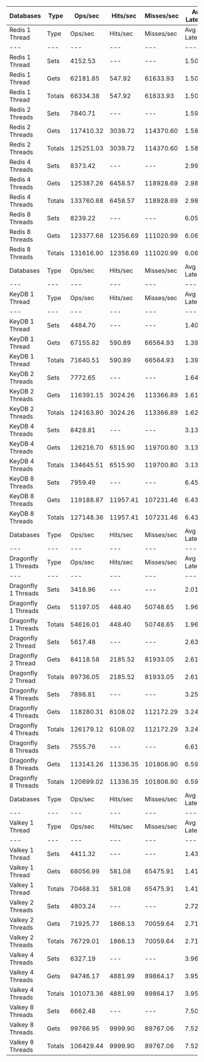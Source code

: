 | Databases | Type | Ops/sec | Hits/sec | Misses/sec | Avg Latency | p50 Latency | p99 Latency | p99.9 Latency | KB/sec |
| --- | --- | --- | --- | --- | --- | --- | --- | --- | --- |
| Redis 1 Thread | Type | Ops/sec | Hits/sec | Misses/sec | Avg Latency | p50 Latency | p99 Latency | p99.9 Latency | KB/sec |
| --- | --- | --- | --- | --- | --- | --- | --- | --- | --- |
Redis 1 Thread | Sets | 4152.53 | --- | --- | 1.50965 | 1.48700 | 2.39900 | 5.47100 | 2270.27 |
Redis 1 Thread | Gets | 62181.85 | 547.92 | 61633.93 | 1.50711 | 1.48700 | 2.39900 | 5.79100 | 2694.90 |
Redis 1 Thread | Totals | 66334.38 | 547.92 | 61633.93 | 1.50726 | 1.48700 | 2.39900 | 5.79100 | 4965.16 |
Redis 2 Threads | Sets | 7840.71 | --- | --- | 1.59333 | 1.39100 | 3.37500 | 9.27900 | 4286.68 |
Redis 2 Threads | Gets | 117410.32 | 3039.72 | 114370.60 | 1.58584 | 1.39100 | 3.31100 | 9.08700 | 6096.92 |
Redis 2 Threads | Totals | 125251.03 | 3039.72 | 114370.60 | 1.58631 | 1.39100 | 3.32700 | 9.08700 | 10383.59 |
Redis 4 Threads | Sets | 8373.42 | --- | --- | 2.99794 | 2.87900 | 6.78300 | 14.07900 | 4577.92 |
Redis 4 Threads | Gets | 125387.26 | 6458.57 | 118928.69 | 2.98168 | 2.86300 | 6.68700 | 14.01500 | 8126.74 |
Redis 4 Threads | Totals | 133760.68 | 6458.57 | 118928.69 | 2.98270 | 2.86300 | 6.68700 | 14.01500 | 12704.66 |
Redis 8 Threads | Sets | 8239.22 | --- | --- | 6.05869 | 5.69500 | 14.07900 | 42.23900 | 4504.55 |
Redis 8 Threads | Gets | 123377.68 | 12356.69 | 111020.99 | 6.06507 | 5.72700 | 14.07900 | 42.49500 | 11014.89 |
Redis 8 Threads | Totals | 131616.90 | 12356.69 | 111020.99 | 6.06467 | 5.72700 | 14.07900 | 42.49500 | 15519.44 |
| Databases | Type | Ops/sec | Hits/sec | Misses/sec | Avg Latency | p50 Latency | p99 Latency | p99.9 Latency | KB/sec |
| --- | --- | --- | --- | --- | --- | --- | --- | --- | --- |
| KeyDB 1 Thread | Type | Ops/sec | Hits/sec | Misses/sec | Avg Latency | p50 Latency | p99 Latency | p99.9 Latency | KB/sec |
| --- | --- | --- | --- | --- | --- | --- | --- | --- | --- |
KeyDB 1 Thread | Sets | 4484.70 | --- | --- | 1.40823 | 1.38300 | 2.20700 | 4.92700 | 2451.87 |
KeyDB 1 Thread | Gets | 67155.82 | 590.89 | 66564.93 | 1.39487 | 1.37500 | 2.12700 | 5.98300 | 2910.03 |
KeyDB 1 Thread | Totals | 71640.51 | 590.89 | 66564.93 | 1.39570 | 1.37500 | 2.12700 | 5.91900 | 5361.90 |
KeyDB 2 Threads | Sets | 7772.65 | --- | --- | 1.64148 | 1.45500 | 4.47900 | 10.62300 | 4249.47 |
KeyDB 2 Threads | Gets | 116391.15 | 3024.26 | 113366.89 | 1.61997 | 1.45500 | 3.98300 | 10.43100 | 6049.49 |
KeyDB 2 Threads | Totals | 124163.80 | 3024.26 | 113366.89 | 1.62132 | 1.45500 | 3.99900 | 10.49500 | 10298.95 |
KeyDB 4 Threads | Sets | 8428.81 | --- | --- | 3.13689 | 3.02300 | 7.99900 | 14.91100 | 4608.21 |
KeyDB 4 Threads | Gets | 126216.70 | 6515.90 | 119700.80 | 3.13209 | 3.00700 | 8.03100 | 15.61500 | 8187.85 |
KeyDB 4 Threads | Totals | 134645.51 | 6515.90 | 119700.80 | 3.13239 | 3.00700 | 8.03100 | 15.55100 | 12796.05 |
KeyDB 8 Threads | Sets | 7959.49 | --- | --- | 6.45119 | 5.98300 | 17.91900 | 47.35900 | 4351.61 |
KeyDB 8 Threads | Gets | 119188.87 | 11957.41 | 107231.46 | 6.43668 | 5.95100 | 17.79100 | 48.12700 | 10651.11 |
KeyDB 8 Threads | Totals | 127148.36 | 11957.41 | 107231.46 | 6.43758 | 5.98300 | 17.79100 | 48.12700 | 15002.72 |
| Databases | Type | Ops/sec | Hits/sec | Misses/sec | Avg Latency | p50 Latency | p99 Latency | p99.9 Latency | KB/sec |
| --- | --- | --- | --- | --- | --- | --- | --- | --- | --- |
| Dragonfly 1 Threads | Type | Ops/sec | Hits/sec | Misses/sec | Avg Latency | p50 Latency | p99 Latency | p99.9 Latency | KB/sec |
| --- | --- | --- | --- | --- | --- | --- | --- | --- | --- |
Dragonfly 1 Threads | Sets | 3418.96 | --- | --- | 2.01318 | 1.75900 | 4.51100 | 17.79100 | 1869.21 |
Dragonfly 1 Threads | Gets | 51197.05 | 448.40 | 50748.65 | 1.96354 | 1.75100 | 4.41500 | 7.96700 | 2217.45 |
Dragonfly 1 Threads | Totals | 54616.01 | 448.40 | 50748.65 | 1.96665 | 1.75100 | 4.44700 | 8.19100 | 4086.66 |
Dragonfly 2 Thread | Sets | 5617.48 | --- | --- | 2.63936 | 2.54300 | 7.77500 | 14.14300 | 3071.19 |
Dragonfly 2 Thread | Gets | 84118.58 | 2185.52 | 81933.05 | 2.61392 | 2.52700 | 7.16700 | 13.43900 | 4372.01 |
Dragonfly 2 Thread | Totals | 89736.05 | 2185.52 | 81933.05 | 2.61551 | 2.54300 | 7.23100 | 13.56700 | 7443.20 |
Dragonfly 4 Threads | Sets | 7898.81 | --- | --- | 3.25151 | 3.32700 | 8.12700 | 16.38300 | 4318.45 |
Dragonfly 4 Threads | Gets | 118280.31 | 6108.02 | 112172.29 | 3.24234 | 3.32700 | 8.03100 | 16.38300 | 7673.92 |
Dragonfly 4 Threads | Totals | 126179.12 | 6108.02 | 112172.29 | 3.24291 | 3.32700 | 8.03100 | 16.38300 | 11992.37 |
Dragonfly 8 Threads | Sets | 7555.76 | --- | --- | 6.61059 | 6.20700 | 20.99100 | 53.75900 | 4130.89 |
Dragonfly 8 Threads | Gets | 113143.26 | 11336.35 | 101806.90 | 6.59847 | 6.17500 | 20.86300 | 54.01500 | 10103.54 |
Dragonfly 8 Threads | Totals | 120699.02 | 11336.35 | 101806.90 | 6.59923 | 6.17500 | 20.86300 | 54.01500 | 14234.43 |
| Databases | Type | Ops/sec | Hits/sec | Misses/sec | Avg Latency | p50 Latency | p99 Latency | p99.9 Latency | KB/sec |
| --- | --- | --- | --- | --- | --- | --- | --- | --- | --- |
| Valkey 1 Thread | Type | Ops/sec | Hits/sec | Misses/sec | Avg Latency | p50 Latency | p99 Latency | p99.9 Latency | KB/sec |
| --- | --- | --- | --- | --- | --- | --- | --- | --- | --- |
Valkey 1 Thread | Sets | 4411.32 | --- | --- | 1.43217 | 1.35900 | 3.03900 | 7.26300 | 2411.75 |
Valkey 1 Thread | Gets | 66056.99 | 581.08 | 65475.91 | 1.41795 | 1.35900 | 2.71900 | 6.43100 | 2862.34 |
Valkey 1 Thread | Totals | 70468.31 | 581.08 | 65475.91 | 1.41884 | 1.35900 | 2.73500 | 6.49500 | 5274.09 |
Valkey 2 Threads | Sets | 4803.24 | --- | --- | 2.72733 | 1.80700 | 7.19900 | 13.56700 | 2626.03 |
Valkey 2 Threads | Gets | 71925.77 | 1866.13 | 70059.64 | 2.71166 | 1.79100 | 7.29500 | 13.31100 | 3736.99 |
Valkey 2 Threads | Totals | 76729.01 | 1866.13 | 70059.64 | 2.71264 | 1.79100 | 7.29500 | 13.31100 | 6363.01 |
Valkey 4 Threads | Sets | 6327.19 | --- | --- | 3.96811 | 3.85500 | 9.53500 | 20.22300 | 3459.21 |
Valkey 4 Threads | Gets | 94746.17 | 4881.99 | 89864.17 | 3.95142 | 3.83900 | 9.27900 | 19.83900 | 6141.66 |
Valkey 4 Threads | Totals | 101073.36 | 4881.99 | 89864.17 | 3.95247 | 3.83900 | 9.34300 | 19.83900 | 9600.87 |
Valkey 8 Threads | Sets | 6662.48 | --- | --- | 7.50781 | 7.16700 | 19.07100 | 53.50300 | 3642.52 |
Valkey 8 Threads | Gets | 99766.95 | 9999.90 | 89767.06 | 7.52464 | 7.16700 | 19.96700 | 53.75900 | 8910.95 |
Valkey 8 Threads | Totals | 106429.44 | 9999.90 | 89767.06 | 7.52358 | 7.16700 | 19.83900 | 53.75900 | 12553.47 |
